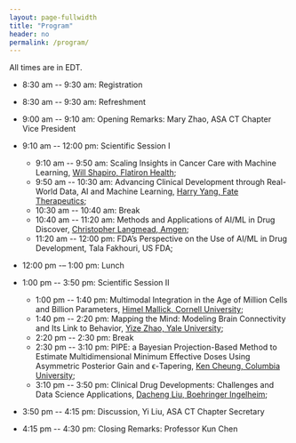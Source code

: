 ```yaml
---
layout: page-fullwidth
title: "Program"
header: no
permalink: /program/
---
```


All times are in EDT. 

+ 8:30 am -- 9:30 am: Registration

+ 8:30 am -- 9:30 am: Refreshment

+ 9:00 am -- 9:10 am: Opening Remarks: <a>Mary Zhao, ASA CT Chapter Vice President</a>

+ 9:10 am -- 12:00 pm: Scientific Session I
  - 9:10 am -- 9:50 am: Scaling Insights in Cancer Care with Machine Learning, <a href="../speakers/#speaker1">Will Shapiro, Flatiron Health</a>; 
  - 9:50 am -- 10:30 am: Advancing Clinical Development through Real-World Data, AI and Machine Learning, <a href="../speakers/#speaker2">Harry Yang, Fate Therapeutics</a>; 
  - 10:30 am -- 10:40 am: Break  
  - 10:40 am -- 11:20 am: Methods and Applications of AI/ML in Drug Discover, <a href="../speakers/#speaker3">Christopher Langmead, Amgen</a>;
  - 11:20 am -- 12:00 pm: FDA’s Perspective on the Use of AI/ML in Drug Development, <a>Tala Fakhouri, US FDA</a>;  

+ 12:00 pm -– 1:00 pm: Lunch

+ 1:00 pm -- 3:50 pm: Scientific Session II
  - 1:00 pm -- 1:40 pm: Multimodal Integration in the Age of Million Cells and Billion Parameters, <a href="../speakers/#speaker5">Himel Mallick, Cornell University</a>;
  - 1:40 pm -- 2:20 pm: Mapping the Mind: Modeling Brain Connectivity and Its Link to Behavior, <a href="../speakers/#speaker6">Yize Zhao, Yale University</a>;
  - 2:20 pm -- 2:30 pm: Break
  - 2:30 pm -- 3:10 pm: PIPE: a Bayesian Projection-Based Method to Estimate Multidimensional Minimum Effective Doses Using Asymmetric Posterior Gain and ϵ-Tapering, <a href="../speakers/#speaker7">Ken Cheung, Columbia University</a>;
  - 3:10 pm -- 3:50 pm: Clinical Drug Developments: Challenges and Data Science Applications, <a href="../speakers/#speaker8">Dacheng Liu, Boehringer Ingelheim</a>;

+ 3:50 pm -- 4:15 pm: Discussion, <a>Yi Liu, ASA CT Chapter Secretary</a>

+ 4:15 pm -- 4:30 pm: Closing Remarks: <a>Professor Kun Chen</a>